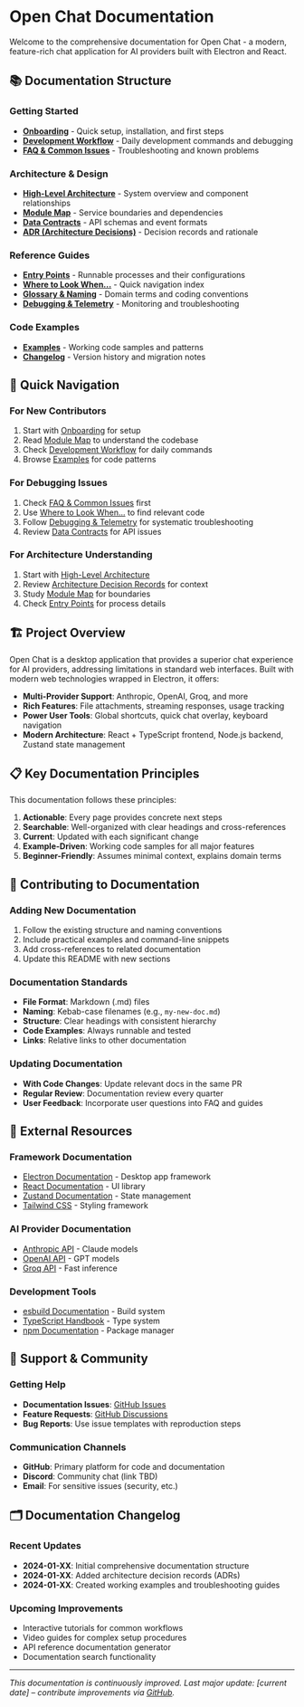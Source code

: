 # Open Chat Documentation

Welcome to the comprehensive documentation for Open Chat - a modern, feature-rich chat application for AI providers built with Electron and React.

## 📚 Documentation Structure

### Getting Started
- **[Onboarding](./onboarding.md)** - Quick setup, installation, and first steps
- **[Development Workflow](./development-workflow.md)** - Daily development commands and debugging
- **[FAQ & Common Issues](./faq-footguns.md)** - Troubleshooting and known problems

### Architecture & Design
- **[High-Level Architecture](./architecture/overview.md)** - System overview and component relationships
- **[Module Map](./module-map.md)** - Service boundaries and dependencies
- **[Data Contracts](./data-contracts.md)** - API schemas and event formats
- **[ADR (Architecture Decisions)](./adr/)** - Decision records and rationale

### Reference Guides
- **[Entry Points](./entry-points/)** - Runnable processes and their configurations
- **[Where to Look When...](./where-to-look-when.md)** - Quick navigation index
- **[Glossary & Naming](./glossary.md)** - Domain terms and coding conventions
- **[Debugging & Telemetry](./debugging-telemetry.md)** - Monitoring and troubleshooting

### Code Examples
- **[Examples](./examples/)** - Working code samples and patterns
- **[Changelog](./changelog.md)** - Version history and migration notes

## 🚀 Quick Navigation

### For New Contributors
1. Start with [Onboarding](./onboarding.md) for setup
2. Read [Module Map](./module-map.md) to understand the codebase
3. Check [Development Workflow](./development-workflow.md) for daily commands
4. Browse [Examples](./examples/) for code patterns

### For Debugging Issues
1. Check [FAQ & Common Issues](./faq-footguns.md) first
2. Use [Where to Look When...](./where-to-look-when.md) to find relevant code
3. Follow [Debugging & Telemetry](./debugging-telemetry.md) for systematic troubleshooting
4. Review [Data Contracts](./data-contracts.md) for API issues

### For Architecture Understanding
1. Start with [High-Level Architecture](./architecture/overview.md)
2. Review [Architecture Decision Records](./adr/) for context
3. Study [Module Map](./module-map.md) for boundaries
4. Check [Entry Points](./entry-points/) for process details

## 🏗️ Project Overview

Open Chat is a desktop application that provides a superior chat experience for AI providers, addressing limitations in standard web interfaces. Built with modern web technologies wrapped in Electron, it offers:

- **Multi-Provider Support**: Anthropic, OpenAI, Groq, and more
- **Rich Features**: File attachments, streaming responses, usage tracking
- **Power User Tools**: Global shortcuts, quick chat overlay, keyboard navigation
- **Modern Architecture**: React + TypeScript frontend, Node.js backend, Zustand state management

## 📋 Key Documentation Principles

This documentation follows these principles:

1. **Actionable**: Every page provides concrete next steps
2. **Searchable**: Well-organized with clear headings and cross-references
3. **Current**: Updated with each significant change
4. **Example-Driven**: Working code samples for all major features
5. **Beginner-Friendly**: Assumes minimal context, explains domain terms

## 🔧 Contributing to Documentation

### Adding New Documentation
1. Follow the existing structure and naming conventions
2. Include practical examples and command-line snippets
3. Add cross-references to related documentation
4. Update this README with new sections

### Documentation Standards
- **File Format**: Markdown (.md) files
- **Naming**: Kebab-case filenames (e.g., `my-new-doc.md`)
- **Structure**: Clear headings with consistent hierarchy
- **Code Examples**: Always runnable and tested
- **Links**: Relative links to other documentation

### Updating Documentation
- **With Code Changes**: Update relevant docs in the same PR
- **Regular Review**: Documentation review every quarter
- **User Feedback**: Incorporate user questions into FAQ and guides

## 📖 External Resources

### Framework Documentation
- [Electron Documentation](https://www.electronjs.org/docs) - Desktop app framework
- [React Documentation](https://react.dev) - UI library
- [Zustand Documentation](https://zustand-demo.pmnd.rs/) - State management
- [Tailwind CSS](https://tailwindcss.com/docs) - Styling framework

### AI Provider Documentation
- [Anthropic API](https://docs.anthropic.com/api) - Claude models
- [OpenAI API](https://platform.openai.com/docs) - GPT models
- [Groq API](https://console.groq.com/docs) - Fast inference

### Development Tools
- [esbuild Documentation](https://esbuild.github.io/) - Build system
- [TypeScript Handbook](https://www.typescriptlang.org/docs/) - Type system
- [npm Documentation](https://npm.io/) - Package manager

## 🤝 Support & Community

### Getting Help
- **Documentation Issues**: [GitHub Issues](https://github.com/yourusername/open-chat/issues)
- **Feature Requests**: [GitHub Discussions](https://github.com/yourusername/open-chat/discussions)
- **Bug Reports**: Use issue templates with reproduction steps

### Communication Channels
- **GitHub**: Primary platform for code and documentation
- **Discord**: Community chat (link TBD)
- **Email**: For sensitive issues (security, etc.)

## 🗂️ Documentation Changelog

### Recent Updates
- **2024-01-XX**: Initial comprehensive documentation structure
- **2024-01-XX**: Added architecture decision records (ADRs)
- **2024-01-XX**: Created working examples and troubleshooting guides

### Upcoming Improvements
- Interactive tutorials for common workflows
- Video guides for complex setup procedures
- API reference documentation generator
- Documentation search functionality

---

*This documentation is continuously improved. Last major update: [current date] – contribute improvements via [GitHub](https://github.com/yourusername/open-chat).*